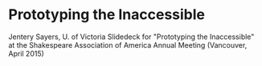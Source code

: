 # Prototyping the Inaccessible

Jentery Sayers, U. of Victoria
Slidedeck for "Prototyping the Inaccessible" at the Shakespeare Association of America Annual Meeting (Vancouver, April 2015) 
